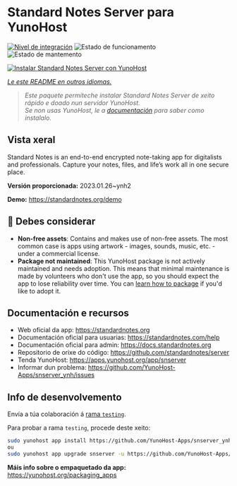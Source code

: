 <!--
NOTA: Este README foi creado automáticamente por <https://github.com/YunoHost/apps/tree/master/tools/readme_generator>
NON debe editarse manualmente.
-->

# Standard Notes Server para YunoHost

[![Nivel de integración](https://dash.yunohost.org/integration/snserver.svg)](https://ci-apps.yunohost.org/ci/apps/snserver/) ![Estado de funcionamento](https://ci-apps.yunohost.org/ci/badges/snserver.status.svg) ![Estado de mantemento](https://ci-apps.yunohost.org/ci/badges/snserver.maintain.svg)

[![Instalar Standard Notes Server con YunoHost](https://install-app.yunohost.org/install-with-yunohost.svg)](https://install-app.yunohost.org/?app=snserver)

*[Le este README en outros idiomas.](./ALL_README.md)*

> *Este paquete permíteche instalar Standard Notes Server de xeito rápido e doado nun servidor YunoHost.*  
> *Se non usas YunoHost, le a [documentación](https://yunohost.org/install) para saber como instalalo.*

## Vista xeral

Standard Notes is an end-to-end encrypted note-taking app for digitalists and professionals. Capture your notes, files, and life’s work all in one secure place.


**Versión proporcionada:** 2023.01.26~ynh2

**Demo:** <https://standardnotes.org/demo>
## :red_circle: Debes considerar

- **Non-free assets**: Contains and makes use of non-free assets. The most common case is apps using artwork - images, sounds, music, etc. - under a commercial license.
- **Package not maintained**: This YunoHost package is not actively maintained and needs adoption. This means that minimal maintenance is made by volunteers who don't use the app, so you should expect the app to lose reliability over time. You can [learn how to package](https://yunohost.org/packaging_apps_intro) if you'd like to adopt it.

## Documentación e recursos

- Web oficial da app: <https://standardnotes.org>
- Documentación oficial para usuarias: <https://standardnotes.com/help>
- Documentación oficial para admin: <https://docs.standardnotes.org>
- Repositorio de orixe do código: <https://github.com/standardnotes/server>
- Tenda YunoHost: <https://apps.yunohost.org/app/snserver>
- Informar dun problema: <https://github.com/YunoHost-Apps/snserver_ynh/issues>

## Info de desenvolvemento

Envía a túa colaboración á [rama `testing`](https://github.com/YunoHost-Apps/snserver_ynh/tree/testing).

Para probar a rama `testing`, procede deste xeito:

```bash
sudo yunohost app install https://github.com/YunoHost-Apps/snserver_ynh/tree/testing --debug
ou
sudo yunohost app upgrade snserver -u https://github.com/YunoHost-Apps/snserver_ynh/tree/testing --debug
```

**Máis info sobre o empaquetado da app:** <https://yunohost.org/packaging_apps>
